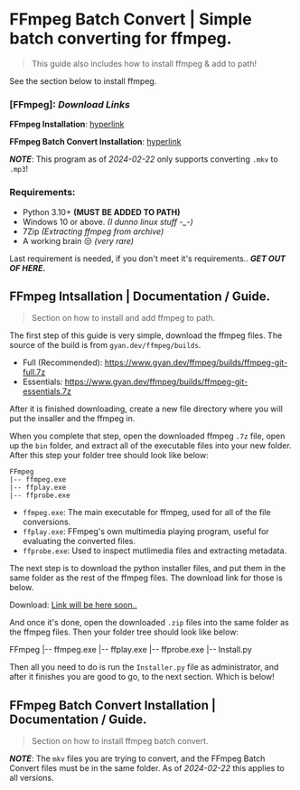 # FFmpeg Batch Convert | Simple batch converting for ffmpeg.
> This guide also includes how to install ffmpeg & add to path!

See the section below to install ffmpeg.

### [FFmpeg]: *Download Links*
**FFmpeg Installation**: [hyperlink]()

**FFmpeg Batch Convert Installation**: [hyperlink]()

***NOTE***: This program as of *2024-02-22* only supports converting `.mkv` to `.mp3`!

### Requirements:
+ Python 3.10+ **(MUST BE ADDED TO PATH)**
+ Windows 10 or above. *(I dunno linux stuff -_-)*
+ 7Zip *(Extracting ffmpeg from archive)*
+ A working brain 😒 *(very rare)*

Last requirement is needed, if you don't meet it's requirements.. ***GET OUT OF HERE.***

## FFmpeg Intsallation | Documentation / Guide.
> Section on how to install and add ffmpeg to path.

The first step of this guide is very simple, download the ffmpeg files. The source of the build is from `gyan.dev/ffmpeg/builds`.

+ Full (Recommended): https://www.gyan.dev/ffmpeg/builds/ffmpeg-git-full.7z
+ Essentials: https://www.gyan.dev/ffmpeg/builds/ffmpeg-git-essentials.7z

After it is finished downloading, create a new file directory where you will put the insaller and the ffmpeg in.

When you complete that step, open the downloaded ffmpeg `.7z` file, open up the `bin` folder, and extract all of the executable files into your new folder. After this step your folder tree should look like below:

```text
FFmpeg
|-- ffmpeg.exe
|-- ffplay.exe
|-- ffprobe.exe
```

+ `ffmpeg.exe`: The main executable for ffmpeg, used for all of the file conversions.
+ `ffplay.exe`: FFmpeg's own multimedia playing program, useful for evaluating the converted files.
+ `ffprobe.exe`: Used to inspect mutlimedia files and extracting metadata.

 The next step is to download the python installer files, and put them in the same folder as the rest of the ffmpeg files. The download link for those is below.

Download: [Link will be here soon..]()

And once it's done, open the downloaded `.zip` files into the same folder as the ffmpeg files. Then your folder tree should look like below:

FFmpeg
|-- ffmpeg.exe
|-- ffplay.exe
|-- ffprobe.exe
|-- Install.py

Then all you need to do is run the `Installer.py` file as administrator, and after it finishes you are good to go, to the next section. Which is below!

## FFmpeg Batch Convert Installation | Documentation / Guide.
> Section on how to install ffmpeg batch convert.

***NOTE***: The `mkv` files you are trying to convert, and the FFmpeg Batch Convert files must be in the same folder. As of *2024-02-22* this applies to all versions.
